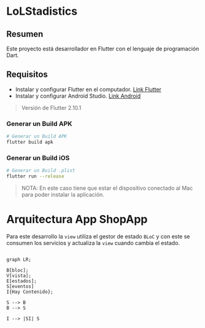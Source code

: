 # LoLStadistics

## Resumen

Este proyecto está desarrollador en Flutter con el lenguaje de programación Dart.

## Requisitos
- Instalar y configurar Flutter en el computador. [Link Flutter](https://flutter.dev/docs/get-started/install)
- Instalar y configurar Android Studio. [Link Android](https://developer.android.com/studio)

> Versión de Flutter 2.10.1


### Generar un Build APK

```sh
# Generar un Build APK
flutter build apk
```

### Generar un Build iOS

```sh
# Generar un Build .plist
flutter run --release
```

> NOTA: En este caso tiene que estar el dispositivo conectado al Mac para poder instalar la aplicación.


# Arquitectura App ShopApp

Para este desarrollo la `view` utiliza el gestor de estado `BLoC` y con este se consumen los servicios y actualiza la `view` cuando cambia el estado.

```mermaid

graph LR;

B[bloc];
V[vista];
E[estados];
S[eventos]
I{Hay Contenido};

S --> B
B --> S

I --> |SI| S

```